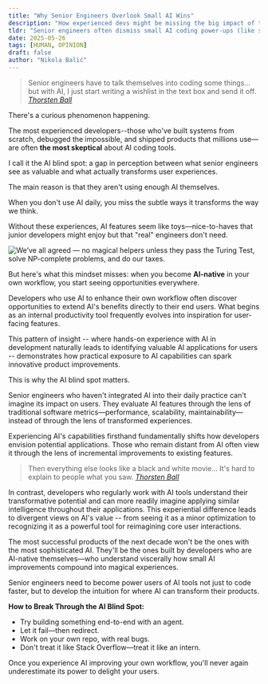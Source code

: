 ```yaml
---
title: "Why Senior Engineers Overlook Small AI Wins"
description: "How experienced devs might be missing the big impact of tiny AI improvements on user experience."
tldr: "Senior engineers often dismiss small AI coding power-ups (like smarter autocomplete or better error messages), not realizing these tweaks can totally change how users feel about a product."
date: 2025-05-26
tags: [HUMAN, OPINION]
draft: false
author: "Nikola Balić"
---
```


<blockquote class="featured-quote primary">
    Senior engineers have to talk themselves into coding some things… but with AI, I just start writing a wishlist in the text box and send it off.
    <cite><a href="https://www.youtube.com/watch?v=5-LPfATZjyM&t=81s">Thorsten Ball</a></cite>
</blockquote>

There's a curious phenomenon happening.

The most experienced developers--those who've built systems from scratch, debugged the impossible, and shipped products that millions use—are often **the most skeptical** about AI coding tools.

I call it the AI blind spot: a gap in perception between what senior engineers see as valuable and what actually transforms user experiences.

The main reason is that they aren't using enough AI themselves.

When you don't use AI daily, you miss the subtle ways it transforms the way we think.

Without these experiences, AI features seem like toys—nice-to-haves that junior developers might enjoy but that "real" engineers don't need.

![We’ve all agreed — no magical helpers unless they pass the Turing Test, solve NP-complete problems, and do our taxes.](/images/20250526_vacuum-comic.jpeg)

But here's what this mindset misses: when you become **AI-native** in your own workflow, you start seeing opportunities everywhere.

Developers who use AI to enhance their own workflow often discover opportunities to extend AI's benefits directly to their end users. What begins as an internal productivity tool frequently evolves into inspiration for user-facing features.

This pattern of insight -- where hands-on experience with AI in development naturally leads to identifying valuable AI applications for users -- demonstrates how practical exposure to AI capabilities can spark innovative product improvements.

This is why the AI blind spot matters.

Senior engineers who haven't integrated AI into their daily practice can't imagine its impact on users. They evaluate AI features through the lens of traditional software metrics—performance, scalability, maintainability—instead of through the lens of transformed experiences.

Experiencing AI's capabilities firsthand fundamentally shifts how developers envision potential applications. Those who remain distant from AI often view it through the lens of incremental improvements to existing features.

<blockquote class="featured-quote secondary">
    Then everything else looks like a black and white movie… It's hard to explain to people what you saw.
    <cite><a href="https://www.youtube.com/watch?v=5-LPfATZjyM&t=1604s">Thorsten Ball</a></cite>
</blockquote>

In contrast, developers who regularly work with AI tools understand their transformative potential and can more readily imagine applying similar intelligence throughout their applications. This experiential difference leads to divergent views on AI's value -- from seeing it as a minor optimization to recognizing it as a powerful tool for reimagining core user interactions.

The most successful products of the next decade won't be the ones with the most sophisticated AI. They'll be the ones built by developers who are AI-native themselves—who understand viscerally how small AI improvements compound into magical experiences.

Senior engineers need to become power users of AI tools not just to code faster, but to develop the intuition for where AI can transform their products.

**How to Break Through the AI Blind Spot:**
- Try building something end-to-end with an agent.
- Let it fail—then redirect.
- Work on your own repo, with real bugs.
- Don't treat it like Stack Overflow—treat it like an intern.

Once you experience AI improving your own workflow, you'll never again underestimate its power to delight your users.